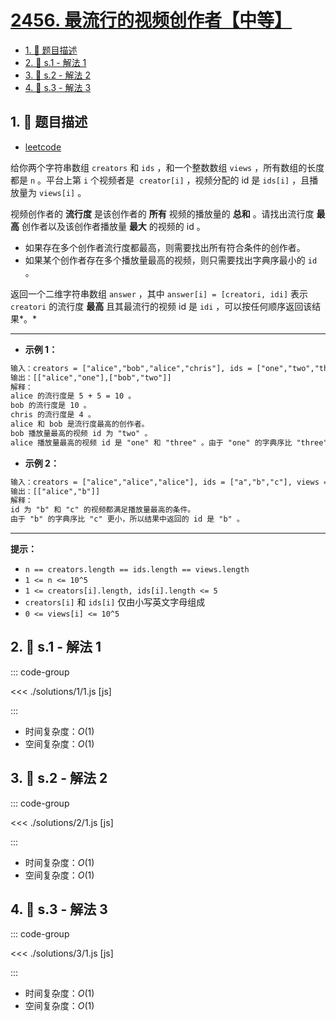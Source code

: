 # [2456. 最流行的视频创作者【中等】](https://github.com/tnotesjs/TNotes.leetcode/tree/main/notes/2456.%20%E6%9C%80%E6%B5%81%E8%A1%8C%E7%9A%84%E8%A7%86%E9%A2%91%E5%88%9B%E4%BD%9C%E8%80%85%E3%80%90%E4%B8%AD%E7%AD%89%E3%80%91)

<!-- region:toc -->

- [1. 📝 题目描述](#1--题目描述)
- [2. 🎯 s.1 - 解法 1](#2--s1---解法-1)
- [3. 🎯 s.2 - 解法 2](#3--s2---解法-2)
- [4. 🎯 s.3 - 解法 3](#4--s3---解法-3)

<!-- endregion:toc -->

## 1. 📝 题目描述

- [leetcode](https://leetcode.cn/problems/most-popular-video-creator/)

给你两个字符串数组 `creators` 和 `ids` ，和一个整数数组 `views` ，所有数组的长度都是 `n` 。平台上第 `i` 个视频者是  `creator[i]` ，视频分配的 id 是 `ids[i]` ，且播放量为 `views[i]` 。

视频创作者的 **流行度** 是该创作者的 **所有** 视频的播放量的 **总和** 。请找出流行度 **最高** 创作者以及该创作者播放量 **最大** 的视频的 id 。

- 如果存在多个创作者流行度都最高，则需要找出所有符合条件的创作者。
- 如果某个创作者存在多个播放量最高的视频，则只需要找出字典序最小的 `id` 。

返回一个二维字符串数组 `answer` ，其中 `answer[i] = [creatori, idi]` 表示 `creatori` 的流行度 **最高** 且其最流行的视频 id 是 `idi` ，可以按任何顺序返回该结果*。*

---

- **示例 1：**

```txt
输入：creators = ["alice","bob","alice","chris"], ids = ["one","two","three","four"], views = [5,10,5,4]
输出：[["alice","one"],["bob","two"]]
解释：
alice 的流行度是 5 + 5 = 10 。
bob 的流行度是 10 。
chris 的流行度是 4 。
alice 和 bob 是流行度最高的创作者。
bob 播放量最高的视频 id 为 "two" 。
alice 播放量最高的视频 id 是 "one" 和 "three" 。由于 "one" 的字典序比 "three" 更小，所以结果中返回的 id 是 "one" 。
```

- **示例 2：**

```txt
输入：creators = ["alice","alice","alice"], ids = ["a","b","c"], views = [1,2,2]
输出：[["alice","b"]]
解释：
id 为 "b" 和 "c" 的视频都满足播放量最高的条件。
由于 "b" 的字典序比 "c" 更小，所以结果中返回的 id 是 "b" 。
```

---

**提示：**

- `n == creators.length == ids.length == views.length`
- `1 <= n <= 10^5`
- `1 <= creators[i].length, ids[i].length <= 5`
- `creators[i]` 和 `ids[i]` 仅由小写英文字母组成
- `0 <= views[i] <= 10^5`

## 2. 🎯 s.1 - 解法 1

::: code-group

<<< ./solutions/1/1.js [js]

:::

- 时间复杂度：$O(1)$
- 空间复杂度：$O(1)$

## 3. 🎯 s.2 - 解法 2

::: code-group

<<< ./solutions/2/1.js [js]

:::

- 时间复杂度：$O(1)$
- 空间复杂度：$O(1)$

## 4. 🎯 s.3 - 解法 3

::: code-group

<<< ./solutions/3/1.js [js]

:::

- 时间复杂度：$O(1)$
- 空间复杂度：$O(1)$
